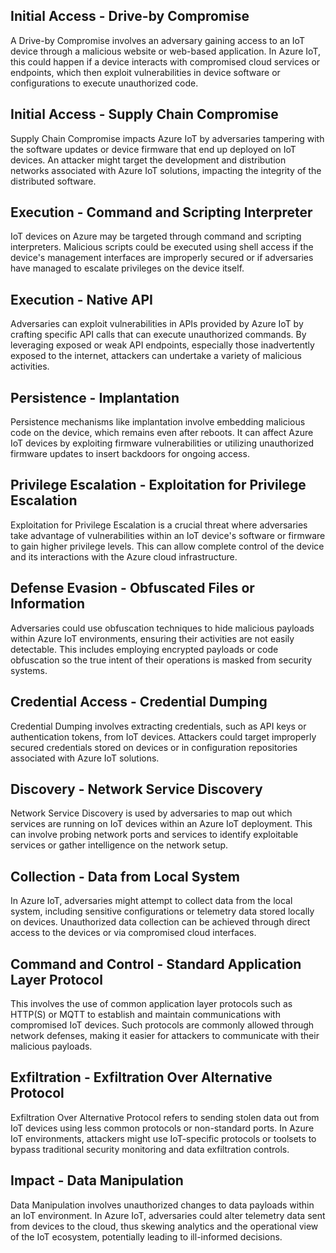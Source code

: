 ## Initial Access - Drive-by Compromise
A Drive-by Compromise involves an adversary gaining access to an IoT device through a malicious website or web-based application. In Azure IoT, this could happen if a device interacts with compromised cloud services or endpoints, which then exploit vulnerabilities in device software or configurations to execute unauthorized code.

## Initial Access - Supply Chain Compromise
Supply Chain Compromise impacts Azure IoT by adversaries tampering with the software updates or device firmware that end up deployed on IoT devices. An attacker might target the development and distribution networks associated with Azure IoT solutions, impacting the integrity of the distributed software.

## Execution - Command and Scripting Interpreter
IoT devices on Azure may be targeted through command and scripting interpreters. Malicious scripts could be executed using shell access if the device's management interfaces are improperly secured or if adversaries have managed to escalate privileges on the device itself.

## Execution - Native API
Adversaries can exploit vulnerabilities in APIs provided by Azure IoT by crafting specific API calls that can execute unauthorized commands. By leveraging exposed or weak API endpoints, especially those inadvertently exposed to the internet, attackers can undertake a variety of malicious activities.

## Persistence - Implantation
Persistence mechanisms like implantation involve embedding malicious code on the device, which remains even after reboots. It can affect Azure IoT devices by exploiting firmware vulnerabilities or utilizing unauthorized firmware updates to insert backdoors for ongoing access.

## Privilege Escalation - Exploitation for Privilege Escalation
Exploitation for Privilege Escalation is a crucial threat where adversaries take advantage of vulnerabilities within an IoT device's software or firmware to gain higher privilege levels. This can allow complete control of the device and its interactions with the Azure cloud infrastructure.

## Defense Evasion - Obfuscated Files or Information
Adversaries could use obfuscation techniques to hide malicious payloads within Azure IoT environments, ensuring their activities are not easily detectable. This includes employing encrypted payloads or code obfuscation so the true intent of their operations is masked from security systems.

## Credential Access - Credential Dumping
Credential Dumping involves extracting credentials, such as API keys or authentication tokens, from IoT devices. Attackers could target improperly secured credentials stored on devices or in configuration repositories associated with Azure IoT solutions.

## Discovery - Network Service Discovery
Network Service Discovery is used by adversaries to map out which services are running on IoT devices within an Azure IoT deployment. This can involve probing network ports and services to identify exploitable services or gather intelligence on the network setup.

## Collection - Data from Local System
In Azure IoT, adversaries might attempt to collect data from the local system, including sensitive configurations or telemetry data stored locally on devices. Unauthorized data collection can be achieved through direct access to the devices or via compromised cloud interfaces.

## Command and Control - Standard Application Layer Protocol
This involves the use of common application layer protocols such as HTTP(S) or MQTT to establish and maintain communications with compromised IoT devices. Such protocols are commonly allowed through network defenses, making it easier for attackers to communicate with their malicious payloads.

## Exfiltration - Exfiltration Over Alternative Protocol
Exfiltration Over Alternative Protocol refers to sending stolen data out from IoT devices using less common protocols or non-standard ports. In Azure IoT environments, attackers might use IoT-specific protocols or toolsets to bypass traditional security monitoring and data exfiltration controls.

## Impact - Data Manipulation
Data Manipulation involves unauthorized changes to data payloads within an IoT environment. In Azure IoT, adversaries could alter telemetry data sent from devices to the cloud, thus skewing analytics and the operational view of the IoT ecosystem, potentially leading to ill-informed decisions.
